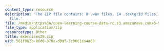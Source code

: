 ```yaml
---
content_type: resource
description: 'The ZIP file contains: 8 .wav files, 14 .textgrid files, and 1 .pdf
  file.'
file: /media/https%3A/open-learning-course-data-rc.s3.amazonaws.com/6-911-transcribing-prosodic-structure-of-spoken-utterances-with-tobi-january-iap-2006/561f062b06d0076ad9af3c9061ea4a63_exercises29.zip
file_type: application/zip
resourcetype: Other
title: exercises29.zip
uid: 561f062b-06d0-076a-d9af-3c9061ea4a63
---
```

